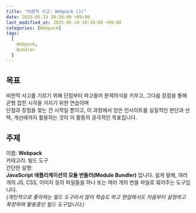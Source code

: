 ```yaml
---
title: "비판적 사고: Webpack (1)"
date: 2025-05-19 20:30:00 +09:00
last_modified_at: 2025-05-19 20:30:00 +09:00
categories: [Webpack]
tags:
  [
    Webpack,
    Bundler
  ]
---
```



## 목표
비판적 사고를 기르기 위해 단점부터 파고들어 문제의식을 키우고, 그다음 장점을 통해 균형 잡힌 시각을 가지기 위한 연습이며    
단점과 장점을 찾는 건 시작일 뿐이고, 이 과정에서 얻은 인사이트를 실질적인 판단과 선택, 개선에까지 활용하는 것이 이 활동의 궁극적인 목표입니다.

## 주제
이름: **Webpack**   
카테고리: 빌드 도구  
간단한 설명:   
**JavaScript 애플리케이션의 모듈 번들러(Module Bundler)** 입니다. 쉽게 말해, 여러 개의 JS, CSS, 이미지 등의 파일들을 하나 또는 여러 개의 번들 파일로 묶어주는 도구입니다.    
*(개인적으로 좋아하는 빌드 도구라서 많이 학습도 하고 현업에서도 처음부터 설정하고 확장하며 활용중인 빌드 도구입니다.)* 
